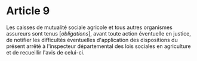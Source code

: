 # Article 9

Les caisses de mutualité sociale agricole et tous autres organismes assureurs sont tenus [*obligations*], avant toute action éventuelle en justice, de notifier les difficultés éventuelles d'application des dispositions du présent arrêté à l'inspecteur départemental des lois sociales en agriculture et de recueillir l'avis de celui-ci.
